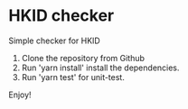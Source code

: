 # HKID checker

Simple checker for HKID

1. Clone the repository from Github
2. Run 'yarn install' install the dependencies.
3. Run 'yarn test' for unit-test.

Enjoy!